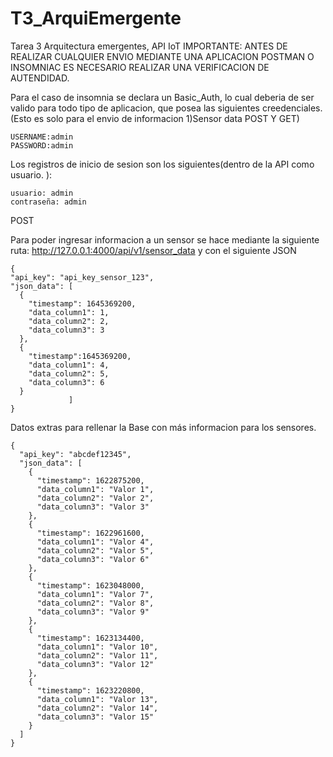 # T3_ArquiEmergente
 Tarea 3 Arquitectura emergentes, API IoT
IMPORTANTE:
  ANTES DE REALIZAR CUALQUIER ENVIO MEDIANTE UNA APLICACION POSTMAN O INSOMNIAC ES NECESARIO
  REALIZAR UNA VERIFICACION DE AUTENDIDAD. 

  Para el caso de insomnia se declara un Basic_Auth, lo cual deberia de ser valido para todo tipo de aplicacion, que posea las siguientes creedenciales.
  (Esto es solo para el envio de informacion 1)Sensor data POST Y GET)
  
    USERNAME:admin
    PASSWORD:admin


Los registros de inicio de sesion son los siguientes(dentro de la API como usuario. ):

    usuario: admin
    contraseña: admin


POST
    
Para poder ingresar informacion a un sensor se hace mediante la siguiente ruta: 
    http://127.0.0.1:4000/api/v1/sensor_data
y con el siguiente JSON 

    {
    "api_key": "api_key_sensor_123",
    "json_data": [
      {
        "timestamp": 1645369200,
        "data_column1": 1,
        "data_column2": 2,
        "data_column3": 3
      },
      {
        "timestamp":1645369200,
        "data_column1": 4,
        "data_column2": 5,
        "data_column3": 6
      }
                 ]
    }

Datos extras para rellenar la Base con más informacion para los sensores. 

    {
      "api_key": "abcdef12345",
      "json_data": [
        {
          "timestamp": 1622875200,
          "data_column1": "Valor 1",
          "data_column2": "Valor 2",
          "data_column3": "Valor 3"
        },
        {
          "timestamp": 1622961600,
          "data_column1": "Valor 4",
          "data_column2": "Valor 5",
          "data_column3": "Valor 6"
        },
        {
          "timestamp": 1623048000,
          "data_column1": "Valor 7",
          "data_column2": "Valor 8",
          "data_column3": "Valor 9"
        },
        {
          "timestamp": 1623134400,
          "data_column1": "Valor 10",
          "data_column2": "Valor 11",
          "data_column3": "Valor 12"
        },
        {
          "timestamp": 1623220800,
          "data_column1": "Valor 13",
          "data_column2": "Valor 14",
          "data_column3": "Valor 15"
        }
      ]
    }

